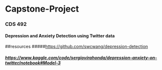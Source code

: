 # Capstone-Project

### CDS 492

#### Depression and Anxiety Detection using Twitter data

##resources
#####https://github.com/swcwang/depression-detection
##### https://www.kaggle.com/code/sergiovirahonda/depression-anxiety-on-twitter/notebook#Model-3
